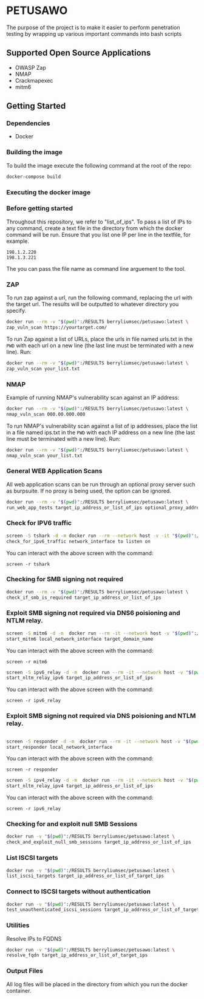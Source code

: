 # PETUSAWO

The purpose of the project is to make it easier to perform penetration testing by wrapping
up various important commands into bash scripts
  
## Supported Open Source Applications

- OWASP Zap
- NMAP
- Crackmapexec
- mitm6
  
## Getting Started

### Dependencies

- Docker

### Building the image

To build the image execute the following command at the root of the repo:

```bash
docker-compose build
```

### Executing the docker image

### Before getting started

Throughout this repository, we refer to "list_of_ips". To pass a list of IPs to any command,
create a text file in the directory from which the docker command will be run. Ensure that
you list one IP per line in the textfile, for example.

```
198.1.2.220
198.1.3.221
```

The you can pass the file name as command line arguement to the tool.
### ZAP

To run zap against a url, run the following command, replacing the url with the target url.
The results will be outputted to whatever directory you specify.

```bash
docker run --rm -v "$(pwd)":/RESULTS berryliumsec/petusawo:latest \
zap_vuln_scan https://yourtarget.com/
```

To run Zap against a list of URLs, place the urls in file named urls.txt in the `PWD` with each url
on a new line (the last line must be terminated with a new line). Run:

```bash
docker run --rm -v "$(pwd)":/RESULTS berryliumsec/petusawo:latest \
zap_vuln_scan your_list.txt
```

### NMAP

Example of running NMAP's vulnerability scan against an IP address:

```bash
docker run --rm -v "$(pwd)":/RESULTS berryliumsec/petusawo:latest \
nmap_vuln_scan 000.00.000.000
```

To run NMAP's vulnerability scan against a list of ip addresses, place
the list in a file named ips.txt in the `PWD` with each IP address on a new line
(the last line must be terminated with a new line).
Run:

```bash
docker run --rm -v "$(pwd)":/RESULTS berryliumsec/petusawo:latest \
nmap_vuln_scan your_list.txt
```

### General WEB Application Scans

All web application scans can be run through an optional proxy server such as burpsuite.
If no proxy is being used, the option can be ignored.

```bash
docker run --rm -v "$(pwd)":/RESULTS berryliumsec/petusawo:latest \
run_web_app_tests target_ip_address_or_list_of_ips optional_proxy_address
```

### Check for IPV6 traffic

```bash
screen -S tshark -d -m docker run --rm --network host -v -it "$(pwd)":/RESULTS berryliumsec/petusawo:latest \
check_for_ipv6_traffic network_interface to listen on
```

You can interact with the above screen with the command:
```
screen -r tshark
```
### Checking for SMB signing not required

```bash
docker run --rm -v "$(pwd)":/RESULTS berryliumsec/petusawo:latest \
check_if_smb_is_required target_ip_address_or_list_of_ips
```

### Exploit SMB signing not required via DNS6 poisioning and NTLM relay.

```bash
screen -S mitm6 -d -m  docker run --rm -it --network host -v "$(pwd)":/RESULTS berryliumsec/petusawo:latest \
start_mitm6 local_network_interface target_domain_name
```

You can interact with the above screen with the command:
```
screen -r mitm6
```

```bash
screen -S ipv6_relay -d -m  docker run --rm -it --network host -v "$(pwd)":/RESULTS berryliumsec/petusawo:latest \
start_nltm_relay_ipv6 target_ip_address_or_list_of_ips
```

You can interact with the above screen with the command:

```
screen -r ipv6_relay
```

### Exploit SMB signing not required via DNS poisioning and NTLM relay.

```bash

screen -S responder -d -m  docker run --rm -it --network host -v "$(pwd)":/RESULTS berryliumsec/petusawo:latest \
start_responder local_network_interface
```

You can interact with the above screen with the command:
```
screen -r responder
```

```bash
screen -S ipv4_relay -d -m  docker run --rm -it --network host -v "$(pwd)":/RESULTS berryliumsec/petusawo:latest \
start_nltm_relay_ipv4 target_ip_address_or_list_of_ips
```

You can interact with the above screen with the command:

```
screen -r ipv6_relay
```

### Checking for and exploit null SMB Sessions

```bash
docker run -v "$(pwd)":/RESULTS berryliumsec/petusawo:latest \
check_and_exploit_null_smb_sessions target_ip_address_or_list_of_ips
```

### List ISCSI targets

```bash
docker run -v "$(pwd)":/RESULTS berryliumsec/petusawo:latest \
list_iscsi_targets target_ip_address_or_list_of_target_ips
```

### Connect to ISCSI targets without authentication

```bash
docker run -v "$(pwd)":/RESULTS berryliumsec/petusawo:latest \
test_unauthenticated_iscsi_sessions target_ip_address_or_list_of_target_ips iscsi_target
```

### Utilities

Resolve IPs to FQDNS

```bash
docker run -v "$(pwd)":/RESULTS berryliumsec/petusawo:latest \
resolve_fqdn target_ip_address_or_list_of_target_ips 
```
### Output Files

All log files will be placed in the directory from which you run the docker container.
